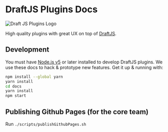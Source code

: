# DraftJS Plugins Docs

![Draft JS Plugins Logo](https://dl.dropboxusercontent.com/u/40735/draft-js-plugins.svg)

High quality plugins with great UX on top of [DraftJS](https://github.com/facebook/draft-js).

## Development

You must have [Node.js v5](https://nodejs.org/en/download/package-manager/) or later installed to develop DraftJS plugins. We use these docs to hack & prototype new features. Get it up & running with:

```sh
npm install --global yarn
yarn install
cd docs
yarn install
npm start
```

## Publishing Github Pages (for the core team)

Run `./scripts/publishGithubPages.sh`
